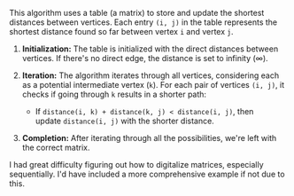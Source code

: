 
This algorithm uses a table (a matrix) to store and update the shortest distances between vertices. Each entry `(i, j)` in the table represents the shortest distance found so far between vertex `i` and vertex `j`.

1. **Initialization:** The table is initialized with the direct distances between vertices. If there's no direct edge, the distance is set to infinity (∞).
    
2. **Iteration:** The algorithm iterates through all vertices, considering each as a potential intermediate vertex (`k`). For each pair of vertices `(i, j)`, it checks if going through `k` results in a shorter path:
    
    - If `distance(i, k) + distance(k, j) < distance(i, j)`, then update `distance(i, j)` with the shorter distance.
3. **Completion:** After iterating through all the possibilities, we're left with the correct matrix.
    

I had great difficulty figuring out how to digitalize matrices, especially sequentially. I'd have included a more comprehensive example if not due to this. 